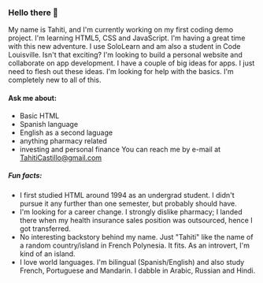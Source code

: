 ### Hello there 👋
My name is Tahiti, and I'm currently working on my first coding demo project. I'm learning HTML5, CSS and JavaScript.
I'm having a great time with this new adventure. I use SoloLearn and am also a student in Code Louisville. Isn't that exciting?
I'm looking to build a personal website and collaborate on app development. I have a couple of big ideas for apps. I just need to flesh out these ideas.
I'm looking for help with the basics. I'm completely new to all of this.
#### Ask me about: 
* Basic HTML
* Spanish language
* English as a second laguage
* anything pharmacy related
* investing and personal finance
You can reach me by e-mail at TahitiCastillo@gmail.com
##### Fun facts: 
- I first studied HTML around 1994 as an undergrad student. I didn't pursue it any further than one semester, but probably should have.  
- I'm looking for a career change. I strongly dislike pharmacy; I landed there when my health insurance sales position was outsourced, hence I got transferred.
- No interesting backstory behind my name. Just "Tahiti" like the name of a random country/island in French Polynesia. It fits. As an introvert, I'm kind of an island.
- I love world languages. I'm bilingual (Spanish/English) and also study French, Portuguese and Mandarin. I dabble in Arabic, Russian and Hindi.
<!--
**American-Tahiti/American-Tahiti** is a ✨ _special_ ✨ repository because its `README.md` (this file) appears on your GitHub profile.

Here are some ideas to get you started:

- 🔭 I’m currently working on ...
- 🌱 I’m currently learning ...
- 👯 I’m looking to collaborate on ...
- 🤔 I’m looking for help with ...
- 💬 Ask me about ...
- 📫 How to reach me: ...
- 😄 Pronouns: ...
- ⚡ Fun fact: ...
-->
